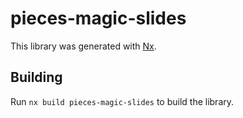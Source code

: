 # pieces-magic-slides

This library was generated with [Nx](https://nx.dev).

## Building

Run `nx build pieces-magic-slides` to build the library.
